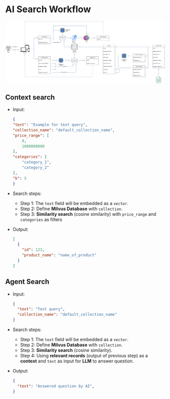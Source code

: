 # AI Search Workflow

![e_commerce-agent_workflow_v2.png](images/e_commerce-agent_workflow_v2.png)

## Context search

- Input:

  ``` json
  {
  "text": "Example for text query",
  "collection_name": "default_collection_name",
  "price_range": [
      0,
      1000000000
  ],
  "categories": [
      "category_1",
      "category_2"
  ],
  "k": 5
  }
  ```

- Search steps:
  - Step 1: The `text` field will be embedded as a `vector`.
  - Step 2: Define __Milvus Database__ with `collection`.
  - Step 3: __Similarity search__ (cosine similarity) with `price_range` and `categories` as filters
- Output:

  ``` json
  [
    {
      "id": 123,
      "product_name": "name_of_product"
    }
  ]
  ```

## Agent Search

- Input:

  ``` json
  {
    "text": "Text query",
    "collection_name": "default_collection_name"
  }
  ```

- Search steps:
  - Step 1: The `text` field will be embedded as a `vector`.
  - Step 2: Define __Milvus Database__ with `collection`.
  - Step 3: __Similarity search__ (cosine similarity).
  - Step 4: Using __relevant records__ (output of previous step) as a __context__ and `text` as input for __LLM__ to answer question.

- Output:

  ``` json
  {
    "text": "Answered question by AI",
  }
  ```